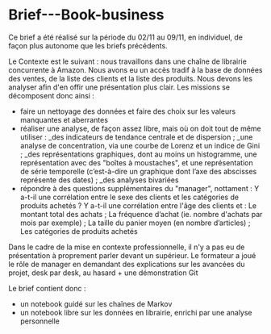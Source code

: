 # Brief---Book-business

Ce brief a été réalisé sur la période du 02/11 au 09/11, en individuel, de façon plus autonome que les briefs précédents.

Le Contexte est le suivant : nous travaillons dans une chaîne de librairie concurrente à Amazon. 
Nous avons eu un accès tradif à la base de données des ventes, de la liste des clients et la liste des produits. 
Nous devons les analyser afin d'en offir une présentation plus clair. 
Les missions se décomposent donc ainsi :
- faire un nettoyage des données et faire des choix sur les valeurs manquantes et aberrantes
- réaliser une analyse, de façon assez libre, mais où on doit tout de même utiliser :
  _des indicateurs de tendance centrale et de dispersion ;
  _une analyse de concentration, via une courbe de Lorenz et un indice de Gini ;
  _des représentations graphiques, dont au moins un histogramme, une représentation avec des "boîtes à moustaches", et une représentation de série temporelle (c’est-à-dire un graphique dont l’axe des abscisses représente des dates) ;
  _des analyses bivariées
- répondre à des questions supplémentaires du "manager", nottament : Y a-t-il une corrélation entre le sexe des clients et les catégories de produits achetés ?
Y a-t-il une corrélation entre l'âge des clients et :
Le montant total des achats ;
La fréquence d’achat (ie. nombre d'achats par mois par exemple) ;
La taille du panier moyen (en nombre d’articles) ;
Les catégories de produits achetés

Dans le cadre de la mise en contexte professionnelle, il n'y a pas eu de présentation à proprement parler devant un supérieur.
Le formateur a joué le rôle de manager en demandant des explications sur les avancées du projet, desk par desk, au hasard + une démonstration Git

Le brief contient donc :
- un notebook guidé sur les chaînes de Markov
- un notebook libre sur les données en librairie, enrichi par une analyse personnelle

  
 
